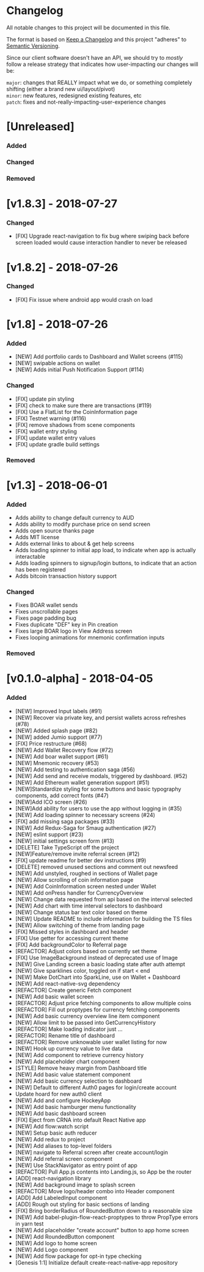 # Changelog

All notable changes to this project will be documented in this file.

The format is based on [Keep a Changelog](http://keepachangelog.com/en/1.0.0/)
and this project "adheres" to [Semantic Versioning](http://semver.org/spec/v2.0.0.html).

Since our client software doesn't have an API, we should try to _mostly_ follow a release strategy that indicates how user-impacting our changes will be:

`major`: changes that REALLY impact what we do, or something completely shifting (either a brand new ui/layout/pivot)  
`minor`: new features, redesigned existing features, etc  
`patch`: fixes and not-really-impacting-user-experience changes

# [Unreleased]
### Added
### Changed
### Removed

# [v1.8.3] - 2018-07-27

### Changed
* [FIX] Upgrade react-navigation to fix bug where swiping back before screen loaded would cause interaction handler to never be released

# [v1.8.2] - 2018-07-26

### Changed
* [FIX] Fix issue where android app would crash on load

# [v1.8] - 2018-07-26

### Added
* [NEW] Add portfolio cards to Dashboard and Wallet screens (#115)
* [NEW] swipable actions on wallet
* [NEW] Adds initial Push Notification Support (#114)

### Changed
* [FIX] update pin styling
* [FIX] check to make sure there are transactions (#119)
* [FIX] Use a FlatList for the CoinInformation page
* [FIX] Testnet warning (#116)
* [FIX] remove shadows from scene components
* [FIX] wallet entry styling    
* [FIX] update wallet entry values
* [FIX] update gradle build settings

### Removed

# [v1.3] - 2018-06-01

### Added

* Adds ability to change default currency to AUD
* Adds ability to modify purchase price on send screen
* Adds open source thanks page
* Adds MIT license
* Adds external links to about & get help screens
* Adds loading spinner to initial app load, to indicate when app is actually interactable
* Adds loading spinners to signup/login buttons, to indicate that an action has been registered
* Adds bitcoin transaction history support

### Changed

* Fixes BOAR wallet sends
* Fixes unscrollable pages
* Fixes page padding bug
* Fixes duplicate "DEF" key in Pin creation
* Fixes large BOAR logo in View Address screen
* Fixes looping animations for mnemonic confirmation inputs

### Removed

# [v0.1.0-alpha] - 2018-04-05

### Added

* [NEW] Improved Input labels (#91)
* [NEW] Recover via private key, and persist wallets across refreshes (#78)
* [NEW] Added splash page (#82)
* [NEW] added Jumio support (#77)
* [FIX] Price restructure (#68)
* [NEW] Add Wallet Recovery flow (#72)
* [NEW] Add boar wallet support (#61)
* [NEW] Mnemonic recovery (#53)
* [NEW] Add testing to authentication saga (#56)
* [NEW] Add send and receive modals, triggered by dashboard. (#52)
* [NEW] Add Ethereum wallet generation support (#51)
* [NEW]Standardize styling for some buttons and basic typography components, add correct fonts (#47)
* [NEW]Add ICO screen (#26)
* [NEW]Add ability for users to use the app without logging in (#35)
* [NEW] Add loading spinner to necessary screens (#24)
* [FIX] add missing saga packages (#33)
* [NEW] Add Redux-Saga for Smaug authentication (#27)
* [NEW] eslint support (#23)
* [NEW] initial settings screen form (#13)
* [DELETE] Take TypeScript off the project
* [NEW]Feature/remove invite referral screen (#12)
* [FIX] update readme for better dev instructions (#9)
* [DELETE] removed unused sections and comment out newsfeed
* [NEW] Add unstyled, roughed in sections of Wallet page
* [NEW] Allow scrolling of coin information page
* [NEW] Add CoinInformation screen nested under Wallet
* [NEW] Add onPress handler for CurrencyOverview
* [NEW] Change data requested from api based on the interval selected
* [NEW] Add chart with time interval selectors to dashboard
* [NEW] Change status bar text color based on theme
* [NEW] Update README to include information for building the TS files
* [NEW] Allow switching of theme from landing page
* [FIX] Missed styles in dashboard and header
* [FIX] Use getter for accessing current theme
* [FIX] Add backgroundColor to Referral page
* [REFACTOR] Adjust colors based on currently set theme
* [FIX] Use ImageBackground instead of deprecated use of Image
* [NEW] Give Landing screen a basic loading state after auth attempt
* [NEW] Give sparklines color, toggled on if start < end
* [NEW] Make DotChart into SparkLine, use on Wallet + Dashboard
* [NEW] Add react-native-svg dependency
* [REFACTOR] Create generic Fetch component
* [NEW] Add basic wallet screen
* [REFACTOR] Adjust price fetching components to allow multiple coins
* [REFACTOR] Fill out proptypes for currency fetching components
* [NEW] Add basic currency overview line item component
* [NEW] Allow limit to be passed into GetCurrencyHistory
* [REFACTOR] Make loading indicator just ...
* [REFACTOR] Rename title of dashboard
* [REFACTOR] Remove unknowable user wallet listing for now
* [NEW] Hook up currency value to live data
* [NEW] Add component to retrieve currency history
* [NEW] Add placeholder chart component
* [STYLE] Remove heavy margin from Dashboard title
* [NEW] Add basic value statement component
* [NEW] Add basic currency selection to dashboard
* [NEW] Default to different Auth0 pages for login/create account
* Update hoard for new auth0 client
* [NEW] Add and configure HockeyApp
* [NEW] Add basic hamburger menu functionality
* [NEW] Add basic dashboard screen
* [FIX] Eject from CRNA into default React Native app
* [NEW] Add flow:watch script
* [NEW] Setup basic auth reducer
* [NEW] Add redux to project
* [NEW] Add aliases to top-level folders
* [NEW] navigate to Referral screen after create account/login
* [NEW] Add referral screen component
* [NEW] Use StackNavigator as entry point of app
* [REFACTOR] Pull App.js contents into Landing.js, so App be the router
* [ADD] react-navigation library
* [NEW] Add background image to splash screen
* [REFACTOR] Move logo/header combo into Header component
* [ADD] Add LabeledInput component
* [ADD] Rough out styling for basic sections of landing
* [FIX] Bring borderRadius of RoundedButton down to a reasonable size
* [NEW] Add babel-plugin-flow-react-proptypes to throw PropType errors in yarn test
* [NEW] Add placeholder "create account" button to app home screen
* [NEW] Add RoundedButton component
* [NEW] Add logo to home screen
* [NEW] Add Logo component
* [NEW] Add flow package for opt-in type checking
* [Genesis 1:1] Initialize default create-react-native-app repository
